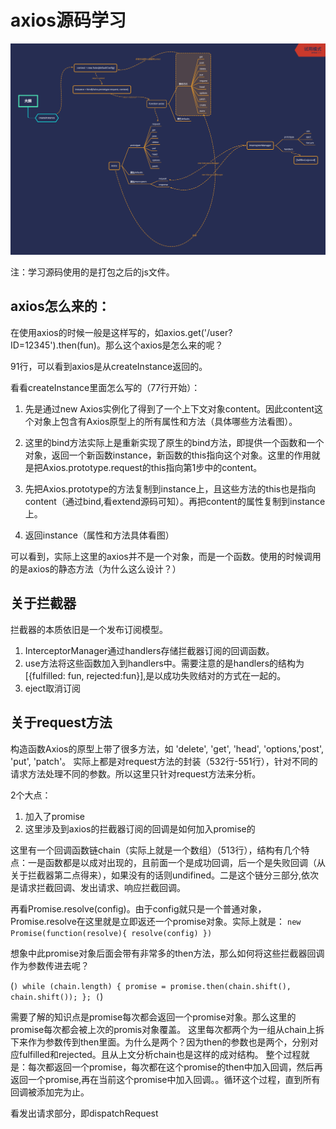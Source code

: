 #  axios源码学习



![结构&&流程：](https://github.com/cllee1214/blog/blob/master/images/axios.png)

注：学习源码使用的是打包之后的js文件。

## axios怎么来的：

在使用axios的时候一般是这样写的，如axios.get('/user?ID=12345').then(fun)。那么这个axios是怎么来的呢？

91行，可以看到axios是从createInstance返回的。

看看createInstance里面怎么写的（77行开始）：

1. 先是通过new Axios实例化了得到了一个上下文对象content。因此content这个对象上包含有Axios原型上的所有属性和方法（具体哪些方法看图）。
2. 这里的bind方法实际上是重新实现了原生的bind方法，即提供一个函数和一个对象，返回一个新函数instance，新函数的this指向这个对象。这里的作用就是把Axios.prototype.request的this指向第1步中的content。
3. 先把Axios.prototype的方法复制到instance上，且这些方法的this也是指向content（通过bind,看extend源码可知）。再把content的属性复制到instance上。

4. 返回instance（属性和方法具体看图）


可以看到，实际上这里的axios并不是一个对象，而是一个函数。使用的时候调用的是axios的静态方法（为什么这么设计？）


## 关于拦截器

拦截器的本质依旧是一个发布订阅模型。
1. InterceptorManager通过handlers存储拦截器订阅的回调函数。
2. use方法将这些函数加入到handlers中。需要注意的是handlers的结构为[{fulfilled: fun, rejected:fun}],是以成功失败结对的方式在一起的。
3. eject取消订阅

##  关于request方法

   构造函数Axios的原型上带了很多方法，如 'delete', 'get', 'head', 'options,'post', 'put', 'patch'。 实际上都是对request方法的封装（532行-551行），针对不同的请求方法处理不同的参数。所以这里只针对request方法来分析。

   2个大点：
   1. 加入了promise
   2. 这里涉及到axios的拦截器订阅的回调是如何加入promise的

   这里有一个回调函数链chain（实际上就是一个数组）（513行），结构有几个特点：一是函数都是以成对出现的，且前面一个是成功回调，后一个是失败回调（从关于拦截器第二点得来），如果没有的话则undifined。二是这个链分三部分,依次是请求拦截回调、发出请求、响应拦截回调。

  再看Promise.resolve(config)。由于config就只是一个普通对象，Promise.resolve在这里就是立即返还一个promise对象。实际上就是：
  `
   new Promise(function(resolve){
     resolve(config)
   })
   `

  想象中此promise对象后面会带有非常多的then方法，那么如何将这些拦截器回调作为参数传进去呢？

  (```)
  while (chain.length) {
	    promise = promise.then(chain.shift(), chain.shift());
	  };
  (```)

  需要了解的知识点是promise每次都会返回一个promise对象。那么这里的promise每次都会被上次的promis对象覆盖。
  这里每次都两个为一组从chain上拆下来作为参数传到then里面。为什么是两个？因为then的参数也是两个，分别对应fulfilled和rejected。且从上文分析chain也是这样的成对结构。
  整个过程就是：每次都返回一个promise，每次都在这个promise的then中加入回调，然后再返回一个promise,再在当前这个promise中加入回调。。循环这个过程，直到所有回调被添加完为止。

  看发出请求部分，即dispatchRequest

  
